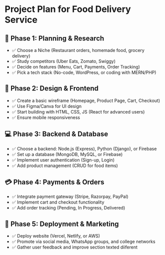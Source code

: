 # Project Plan for Food Delivery Service

## 📌 Phase 1: Planning & Research
- ✅ Choose a Niche (Restaurant orders, homemade food, grocery delivery)
- ✅ Study competitors (Uber Eats, Zomato, Swiggy)
- ✅ Decide on features (Menu, Cart, Payments, Order Tracking)
- ✅ Pick a tech stack (No-code, WordPress, or coding with MERN/PHP)

## 🎨 Phase 2: Design & Frontend
- ✅ Create a basic wireframe (Homepage, Product Page, Cart, Checkout)
- ✅ Use Figma/Canva for UI design
- ✅ Start building with HTML, CSS, JS (React for advanced users)
- ✅ Ensure mobile responsiveness

## 💻 Phase 3: Backend & Database
- ✅ Choose a backend: Node.js (Express), Python (Django), or Firebase
- ✅ Set up a database (MongoDB, MySQL, or Firebase)
- ✅ Implement user authentication (Sign-up, Login)
- ✅ Add product management (CRUD for food items)

## 💳 Phase 4: Payments & Orders
- ✅ Integrate payment gateway (Stripe, Razorpay, PayPal)
- ✅ Implement cart and checkout functionality
- ✅ Add order tracking (Pending, In Progress, Delivered)

## 🚀 Phase 5: Deployment & Marketing
- ✅ Deploy website (Vercel, Netlify, or AWS)
- ✅ Promote via social media, WhatsApp groups, and college networks
- ✅ Gather user feedback and improve section texted diiferent
